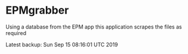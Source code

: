 # EPMgrabber
Using a database from the EPM app this application scrapes the files as required


Latest backup: Sun Sep 15 08:16:01 UTC 2019
